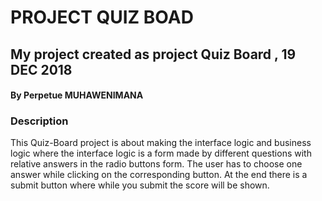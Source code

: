 # PROJECT QUIZ BOAD
##  My project created as project Quiz Board , 19 DEC 2018
#### By Perpetue MUHAWENIMANA

### Description

This Quiz-Board project is about making the interface logic and business logic where the interface logic is a form made by different questions with relative answers in the radio buttons form. The user has to choose one answer while clicking on the corresponding button. At the end there is a submit button where while you submit the score will be shown.
